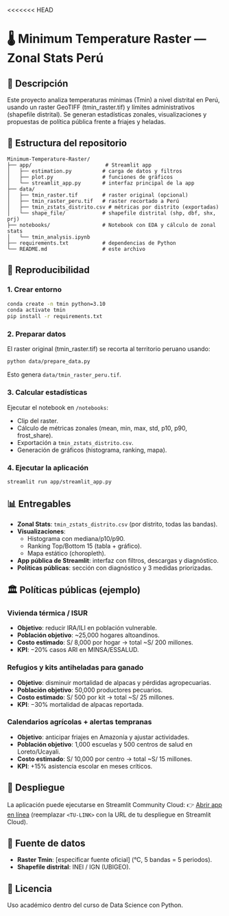 <<<<<<< HEAD
# 🌡️ Minimum Temperature Raster — Zonal Stats Perú

## 📌 Descripción
Este proyecto analiza temperaturas mínimas (Tmin) a nivel distrital en Perú, usando un raster GeoTIFF (tmin_raster.tif) y límites administrativos (shapefile distrital). Se generan estadísticas zonales, visualizaciones y propuestas de política pública frente a friajes y heladas.

## 📂 Estructura del repositorio
```
Minimum-Temperature-Raster/
├── app/                        # Streamlit app
│   ├── estimation.py          # carga de datos y filtros
│   ├── plot.py                # funciones de gráficos
│   └── streamlit_app.py       # interfaz principal de la app
├── data/
│   ├── tmin_raster.tif        # raster original (opcional)
│   ├── tmin_raster_peru.tif   # raster recortado a Perú
│   ├── tmin_zstats_distrito.csv # métricas por distrito (exportadas)
│   └── shape_file/            # shapefile distrital (shp, dbf, shx, prj)
├── notebooks/                 # Notebook con EDA y cálculo de zonal stats
│   └── tmin_analysis.ipynb
├── requirements.txt           # dependencias de Python
└── README.md                  # este archivo
```

## 🔧 Reproducibilidad

### 1. Crear entorno
```bash
conda create -n tmin python=3.10
conda activate tmin
pip install -r requirements.txt
```

### 2. Preparar datos
El raster original (tmin_raster.tif) se recorta al territorio peruano usando:
```bash
python data/prepare_data.py
```
Esto genera `data/tmin_raster_peru.tif`.

### 3. Calcular estadísticas
Ejecutar el notebook en `/notebooks`:
- Clip del raster.
- Cálculo de métricas zonales (mean, min, max, std, p10, p90, frost_share).
- Exportación a `tmin_zstats_distrito.csv`.
- Generación de gráficos (histograma, ranking, mapa).

### 4. Ejecutar la aplicación
```bash
streamlit run app/streamlit_app.py
```

## 📊 Entregables
- **Zonal Stats**: `tmin_zstats_distrito.csv` (por distrito, todas las bandas).
- **Visualizaciones**:
  - Histograma con mediana/p10/p90.
  - Ranking Top/Bottom 15 (tabla + gráfico).
  - Mapa estático (choropleth).
- **App pública de Streamlit**: interfaz con filtros, descargas y diagnóstico.
- **Políticas públicas**: sección con diagnóstico y 3 medidas priorizadas.

## 🏛️ Políticas públicas (ejemplo)

### Vivienda térmica / ISUR
- **Objetivo**: reducir IRA/ILI en población vulnerable.
- **Población objetivo**: ~25,000 hogares altoandinos.
- **Costo estimado**: S/ 8,000 por hogar → total ~S/ 200 millones.
- **KPI**: −20% casos ARI en MINSA/ESSALUD.

### Refugios y kits antiheladas para ganado
- **Objetivo**: disminuir mortalidad de alpacas y pérdidas agropecuarias.
- **Población objetivo**: 50,000 productores pecuarios.
- **Costo estimado**: S/ 500 por kit → total ~S/ 25 millones.
- **KPI**: −30% mortalidad de alpacas reportada.

### Calendarios agrícolas + alertas tempranas
- **Objetivo**: anticipar friajes en Amazonía y ajustar actividades.
- **Población objetivo**: 1,000 escuelas y 500 centros de salud en Loreto/Ucayali.
- **Costo estimado**: S/ 10,000 por centro → total ~S/ 15 millones.
- **KPI**: +15% asistencia escolar en meses críticos.

## 🚀 Despliegue
La aplicación puede ejecutarse en Streamlit Community Cloud:
👉 [Abrir app en línea](TU-LINK) (reemplazar `<TU-LINK>` con la URL de tu despliegue en Streamlit Cloud).

## 📑 Fuente de datos
- **Raster Tmin**: [especificar fuente oficial] (°C, 5 bandas = 5 periodos).
- **Shapefile distrital**: INEI / IGN (UBIGEO).

## 📜 Licencia
Uso académico dentro del curso de Data Science con Python.
 
